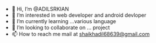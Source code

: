 - 👋 Hi, I’m @ADILSRKIAN
- 👀 I’m interested in web developer and android devloper
- 🌱 I’m currently learning ...various language
- 💞️ I’m looking to collaborate on ... project
- 📫 How to reach me mail at shaikhadil68639@gmail.com

<!---
ADILSRKIAN/ADILSRKIAN is a ✨ special ✨ repository because its `README.md` (this file) appears on your GitHub profile.
You can click the Preview link to take a look at your changes.
--->
